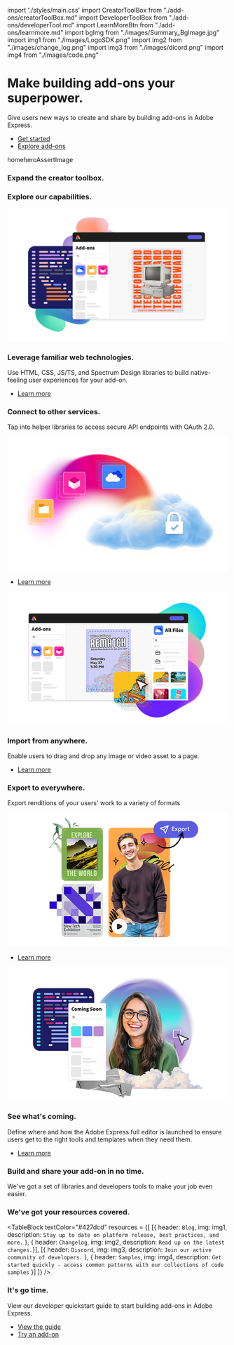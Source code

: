 
import './styles/main.css'
import CreatorToolBox from "./add-ons/creatorToolBox.md"
import DeveloperToolBox from "./add-ons/developerTool.md"
import LearnMoreBtn from "./add-ons/learnmore.md"
import bgImg from "./images/Summary_BgImage.jpg"
import img1 from "./images/LogoSDK.png"
import img2 from "./images/change_log.png"
import img3 from "./images/dicord.png"
import img4 from "./images/code.png"

 <Hero slots="heading, text, buttons , assetsImg" customLayout variant="halfwidth" className="add-ones-hero"/>

# Make building add-ons your superpower.

Give users new ways to create and share by building add-ons in Adobe Express.

- [Get started](https://adobe.io)
- [Explore add-ons](https://adobe.io) 

homeheroAssertImage

<TextBlock slots="heading" className="announcement" theme="light"/>

### Expand the creator toolbox.

<WrapperComponent slots="content" repeat="1" theme="light" className="wrapperforCreatorTool"/>

<CreatorToolBox />

<WrapperComponent slots="content" repeat="1" theme="light"/>

<LearnMoreBtn />

<TextBlock slots="heading" className="announcement exploreCapabilities" theme="lightest"/>

### Explore our capabilities.

<TextBlock slots="image, heading,text,buttons" theme="lightest" headerElementType="h2" variantsTypePrimary='secondary' variantStyleFill = "outline" homeZigZag className="zigzag-cta-two explore reverseImage" />

![Forge the path to customer success](images/ValueProp_01_PoweredbyWeb.png)

### Leverage familiar web technologies.

Use HTML, CSS, JS/TS, and Spectrum Design libraries to build native-feeling user experiences for your add-on.

- [Learn more](https://adobe.io)

<TextBlock slots="heading,text,image,buttons" theme="lightest" headerElementType="h2" variantsTypePrimary='secondary' variantStyleFill = "outline" homeZigZag className="explore" />

### Connect to other services.

Tap into helper libraries to access secure API endpoints with OAuth 2.0.

![Inspire confident creators](images/Explore_Image_2.png)

- [Learn more](https://adobe.io)

<TextBlock slots="image, heading,text,buttons" theme="lightest" headerElementType="h2" variantsTypePrimary='secondary' variantStyleFill = "outline" homeZigZag className="zigzag-cta-two explore reverseImage" />

![Forge the path to customer success](images/Explore_Image_3.png)

### Import from anywhere.

Enable users to drag and drop any image or video asset to a page.

- [Learn more](https://adobe.io)

<TextBlock slots="heading,text,image,buttons" theme="lightest" headerElementType="h2" variantsTypePrimary='secondary' variantStyleFill = "outline" homeZigZag className="explore" />

### Export to everywhere.

Export renditions of your users' work to a variety of formats

![Inspire confident creators](images/Explore_Image_4.png)

- [Learn more](https://adobe.io)

<TextBlock slots="image, heading,text,buttons" theme="lightest" headerElementType="h2" variantsTypePrimary='secondary' variantStyleFill = "outline" homeZigZag className="explore zigzag-cta-two reverseImage" />

![Forge the path to customer success](images/Explore_Image_5.png)

### See what's coming.

Define where and how the Adobe Express full editor is launched to ensure users get to the right tools and templates when they need them.

- [Learn more](https://adobe.io)

<TextBlock slots="heading,text" className="announcement exploreCapabilities" theme="light"/>

### Build and share your add-on in no time.

We've got a set of libraries and developers tools to make your job even easier.

<WrapperComponent slots="content" repeat="1" theme="light" className="wrapperforCreatorTool"/>

<DeveloperToolBox />

<TextBlock slots="heading" className="announcement resourceHeader" theme="lightest"/>

### We've got your resources covered.

<TableBlock textColor="#427dcd" resources = {[
        [{ header: `Blog`, img: img1, description: `Stay up to date on platform release, best practices, and more.` },
        { header: `Changelog`, img: img2, description: `Read up on the latest changes.`}],
        [{ header: `Discord`, img: img3, description: `Join our active community of developers.` },
        { header: `Samples`, img: img4, description: `Get started quickly - access common patterns with our collections of code samples` }] ]}
/>

<TeaserBlock  slots="heading,text,buttons" textColor="white" bgURL={bgImg} className="viewAddOn" variant="fullwidth"/>

### It's go time.

View our developer quickstart guide to start building add-ons in Adobe Express.

- [View the guide](../guides/)
- [Try an add-on](../guides/)
